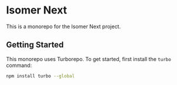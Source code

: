 # Isomer Next

This is a monorepo for the Isomer Next project.

## Getting Started

This monorepo uses Turborepo. To get started, first install the `turbo` command:

```bash
npm install turbo --global

```
